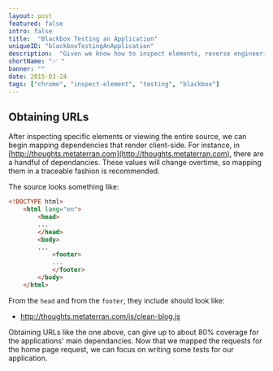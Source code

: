 ```yaml
---
layout: post
featured: false
intro: false
title:  "Blackbox Testing an Application"
uniqueID: "blackboxTestingAnApplication"
description:  "Given we know how to inspect elements, reverse engineering dependencies for the application under test is our next milestone."
shortName: "✅ "
banner: ""
date: 2015-03-24
tags: ["chrome", "inspect-element", "testing", "blackbox"]
---
```


## Obtaining URLs

After inspecting specific elements or viewing the entire source, we can begin mapping dependencies that render client-side. For instance, in [http://thoughts.metaterran.com](http://thoughts.metaterran.com), there are a handful of dependancies. These values will change overtime, so mapping them in a traceable fashion is recommended.

The source looks something like:

```html
<!DOCTYPE html>
	<html lang="en">
		<head>
		...
		</head>
		<body>
		...
			<footer>
			...
			</footer>
		</body>
	</html>
```

From the `head` and from the `footer`, they include should look like:

* http://thoughts.metaterran.com/js/clean-blog.js

Obtaining URLs like the one above, can give up to about 80% coverage for the applications' main dependancies. Now that we mapped the requests for the home page request, we can focus on writing some tests for our application.
